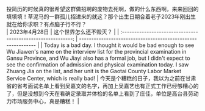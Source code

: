 投简历的时候真的很希望这群做招聘的废物去死啊，做的什么东西啊，来来回回的填填填！草泥马的一群孤儿招进来的就这？那个出生日期合着老子2023年刚出生就在给你求职？有点脑子行不行？  
|                        2023年4月28日                         | 这个世界怎么还不毁灭？                                       |
| :----------------------------------------------------------: | ------------------------------------------------------------ |
| Today is a bad day. I thought it would be bad enough to see Wu Jiawen's name on the interview list for the provincial examination in Gansu Province, and Wu Jiayi also has a formal job, but I didn't expect to see the confirmation of admission and physical examination today. I saw Zhuang Jia on the list, and her unit is the Gaotai County Labor Market Service Center, which is really bad! | 今天是个糟糕的日子，我以为之前在甘肃省的省考面试名单上看到吴嘉文的名字，再加上吴嘉艺也有正式工作已经够糟心的了，但是没想到今天在看确定录取并体检的名单上看到了庄佳，单位是高台县劳动力市场服务中心，真是糟糕！ |


